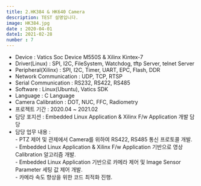 ```yaml
---
title: 2.HK384 & HK640 Camera
description: TEST 설명입니다.
image: HK384.jpg
date : 2020-04-01
date1: 2021-02-28
number : 7
---
```

- Device 				: Vatics Soc Device M550S & Xilinx Kintex-7
- Driver(Linux)			: SPI, I2C, FileSystem, Watchdog, tftp Server, telnet Server
- Peripheral(Xilinx)	: SPI, I2C, Timer, UART, EPC, Flash, DDR
- Network Communication	: UDP, TCP, RTSP
- Serial Communication	: RS232, RS422, RS485
- Software 				: Linux(Ubuntu), Vatics SDK
- Language				: C Language
- Camera Calibration 	: DOT, NUC, FFC, Radiometry
- 프로젝트 기간			: 2020.04 ~ 2021.02
- 담당 포지션			: Embedded Linux Application & Xilinx F/w Application 개발 담당
- 담당 업무 내용			: <br>
						 - PTZ 제어 및 관제에서 Camera를 위하여 RS422, RS485 통신 프로토콜 개발.<br>
						 - Embedded Linux Application & Xilinx F/w Application 기반으로 영상 Calibration 알고리즘 개발.<br>
						 - Embedded Linux Application 기반으로 카메라 제어 및 Image Sensor Parameter 세팅 값 제어 개발.<br>
						 - 카메라 속도 향상을 위한 코드 최적화 진행.<br>
